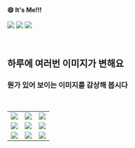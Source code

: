 <!--
#### 📫 How to reach me?
<a href="mailto:thquddnr123@gmail.com">
    <img 
        src="https://img.shields.io/badge/Gmail-d14836?style=flat-square&logo=Gmail&logoColor=white&link=mailto:thquddnr123@gmail.com"
        style="height : auto; margin-left : 60px; margin-right : 60px;"/>
</a>
-->
#### 😄 It's Me!!!

<a href="https://cybecho.notion.site/SBU-s-Archives-854ccd3338c2456a867956f26143998a" target="_blank"><img src="https://img.shields.io/badge/Portfolio-303030?style=for-the-badge&logo=Notion&logoColor=white"/></a>
<a href="https://www.instagram.com/junk_warrior_vintage/" target="_blank"><img src="https://img.shields.io/badge/@junk_warrir_vintage-E4405F?style=for-the-badge&logo=Instagram&logoColor=white"/></a>
<a href="https://www.behance.net/thquddnr125654" target="_blank"><img src="https://img.shields.io/badge/Behance-1769FF?style=for-the-badge&logo=Behance&logoColor=white"/></a>

</br>

## 하루에 여러번 이미지가 변해요
### 뭔가 있어 보이는 이미지를 감상해 봅시다

<!--
마크업 바로보기 사이트
https://dillinger.io/ 
-->
  <br/> <table>
<tr>
<td><a href='https://img.theqoo.net/img/rjIus.jpg'><img src='https://www.random-art.org/img/large/443996.jpg'></a></td>
<td><a href='https://name.ho9.me/'><img src='https://www.random-art.org/img/large/443929.jpg'></a></td>
<td><a href='https://binarypiano.com/'><img src='https://www.random-art.org/img/large/444014.jpg'></a></td>
</tr>
<tr>
<td><a href='https://www.cameronsworld.net'><img src='https://www.random-art.org/img/large/443947.jpg'></a></td>
<td><a href='http://www.omglasergunspewpewpew.com/'><img src='https://www.random-art.org/img/large/443991.jpg'></a></td>
<td><a href='https://kimjongillookingatthings.tumblr.com/'><img src='https://www.random-art.org/img/large/444031.jpg'></a></td>
</tr>
<tr>
<td><a href='https://www.omfgdogs.com/#'><img src='https://www.random-art.org/img/large/443971.jpg'></a></td>
<td><a href='https://longdogechallenge.com/'><img src='https://www.random-art.org/img/large/444009.jpg'></a></td>
<td><a href='https://pointerpointer.com/'><img src='https://www.random-art.org/img/large/444003.jpg'></a></td>
</tr>
</table>

